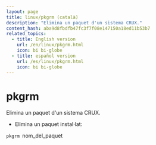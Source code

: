 ```yaml
---
layout: page
title: linux/pkgrm (català)
description: "Elimina un paquet d'un sistema CRUX."
content_hash: aba9d8fbdfb47fc3f7f08e147150a18ed11b53b7
related_topics:
  - title: English version
    url: /en/linux/pkgrm.html
    icon: bi bi-globe
  - title: español version
    url: /es/linux/pkgrm.html
    icon: bi bi-globe
---
```

# pkgrm

Elimina un paquet d'un sistema CRUX.

- Elimina un paquet instal·lat:

`pkgrm `<span class="tldr-var badge badge-pill bg-dark-lm bg-white-dm text-white-lm text-dark-dm font-weight-bold">nom_del_paquet</span>
